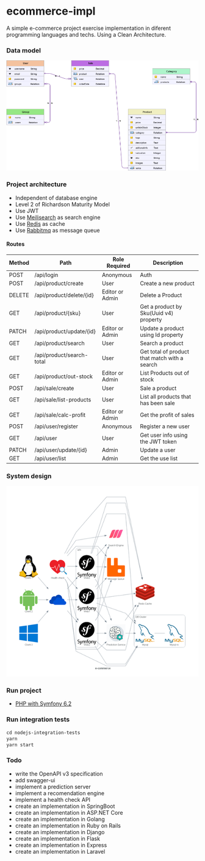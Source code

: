 # ecommerce-impl
A simple e-commerce project exercise implementation in diferent 
programming languages and techs. Using a Clean Architecture.

### Data model
![Screenshot of ecommerce](media/app-data-model.png)

### Project architecture

* Independent of database engine
* Level 2 of Richardson Maturity Model
* Use JWT
* Use [Meilisearch](https://www.meilisearch.com/docs) as search engine
* Use [Redis](https://redis.io/) as cache
* Use [Rabbitmq](https://www.rabbitmq.com/) as message queue

#### Routes

| Method    | Path                        | Role Required    | Description                                    |
| --------- | --------------------------- | ---------------- | ---------------------------------------------- |
| POST	   | /api/login	  | Anonymous	 | Auth                                           |
| POST	   | /api/product/create	  | User	 | Create a new product                           |
| DELETE	   | /api/product/delete/{id}	  | Editor or Admin	 | Delete a Product                               |
| GET	   | /api/product/{sku}	  | User	 | Get a product by Sku(Uuid v4) property         |      
| PATCH	   | /api/product/update/{id}	  | Editor or Admin	 | Update a product using  Id property            |            
| GET	   | /api/product/search	  | User	 | Search a product                               |
| GET	   | /api/product/search-total	  | User	 | Get total of product that match with a search  |                      
| GET	   | /api/product/out-stock	  | Editor or Admin	 | List Products out of stock                     |   
| POST	   | /api/sale/create	  | User	 | Sale a product                                 |
| GET	   | /api/sale/list-products	  | User	 | List all products that has been sale           |             
| GET	   | /api/sale/calc-profit	  | Editor or Admin	 | Get the profit of sales                        |
| POST	   | /api/user/register	  | Anonymous	 | Register a new user                            |
| GET	   | /api/user	  | User	 | Get user info using the JWT token              |          
| PATCH	   | /api/user/update/{id}	  | Admin	 | Update a user                                  |
| GET	   | /api/user/list	  | Admin	 | Get the use list                               |




### System design
![Screenshot of ecommerce](media/symfony-system-design.png)

### Run project
* [PHP with Symfony 6.2](php-symfony-backend/README.md)


### Run integration tests
```
cd nodejs-integration-tests
yarn
yarn start
```

### Todo

* write the OpenAPI v3 specification 
* add swagger-ui
* implement a prediction server
* implement a recomendation engine
* implement a health check API
* create an implementation in SpringBoot
* create an implementation in ASP.NET Core
* create an implementation in Golang
* create an implementation in Ruby on Rails
* create an implementation in Django
* create an implementation in Flask
* create an implementation in Express
* create an implementation in Laravel